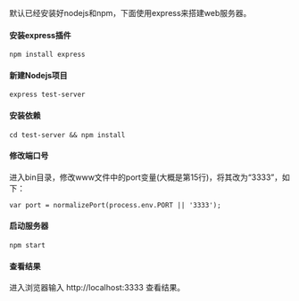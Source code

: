  默认已经安装好nodejs和npm，下面使用express来搭建web服务器。

#### 安装express插件

```
npm install express
```

#### 新建Nodejs项目

```
express test-server
```

#### 安装依赖

```
cd test-server && npm install
```

#### 修改端口号

进入bin目录，修改www文件中的port变量(大概是第15行)，将其改为“3333”，如下：

```
var port = normalizePort(process.env.PORT || '3333');
```

#### 启动服务器

```
npm start
```

#### 查看结果

进入浏览器输入 http://localhost:3333 查看结果。
